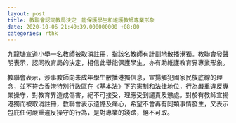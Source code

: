 ```yaml
---
layout: post
title: 教聯會認同教局決定　能保護學生和維護教師專業形象
date: 2020-10-06 21:40:39.000000000 +08:00
categories: rthk
---
```


九龍塘宣道小學一名教師被取消註冊，指該名教師有計劃地散播港獨。教聯會發聲明表示，認同教育局的決定，相信此舉能保護學生，亦有助維護教育界專業形象。

教聯會表示，涉事教師向未成年學生散播港獨信息，宣揚觸犯國家民族底線的理念，並不符合香港特別行政區在《基本法》下的憲制和法律地位，行為嚴重違反專業操守，對教育界造成傷害，絕不可接受，理應受到譴責及懲處。對於有教師宣揚港獨而被取消註冊，教聯會表示遺憾及痛心，希望不會再有同類事情發生，又表示包庇任何嚴重違反操守的行為，是對專業的踐踏，絕不可取。
